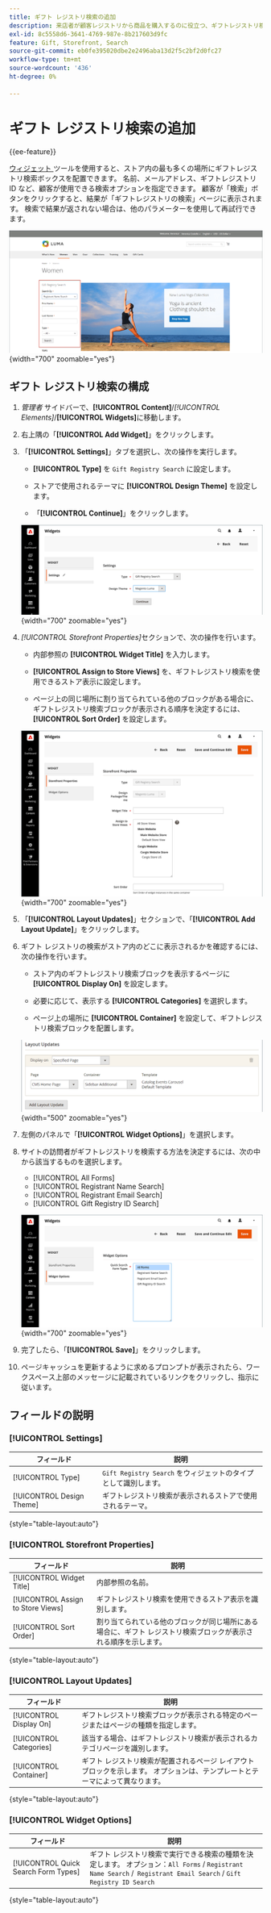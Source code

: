 ```yaml
---
title: ギフト レジストリ検索の追加
description: 来店者が顧客レジストリから商品を購入するのに役立つ、ギフトレジストリ検索ボックスを配置する方法を説明します。
exl-id: 8c5558d6-3641-4769-987e-8b217603d9fc
feature: Gift, Storefront, Search
source-git-commit: eb0fe395020dbe2e2496aba13d2f5c2bf2d0fc27
workflow-type: tm+mt
source-wordcount: '436'
ht-degree: 0%

---
```


# ギフト レジストリ検索の追加

{{ee-feature}}

[ ウィジェット ](../content-design/widgets.md) ツールを使用すると、ストア内の最も多くの場所にギフトレジストリ検索ボックスを配置できます。 名前、メールアドレス、ギフトレジストリ ID など、顧客が使用できる検索オプションを指定できます。 顧客が「検索」ボタンをクリックすると、結果が「ギフトレジストリの検索」ページに表示されます。 検索で結果が返されない場合は、他のパラメーターを使用して再試行できます。

![ ストアフロントの例 – ギフトレジストリ検索 ](./assets/storefront-gift-registry-search.png){width="700" zoomable="yes"}

## ギフト レジストリ検索の構成

1. _管理者_ サイドバーで、**[!UICONTROL Content]**/_[!UICONTROL Elements]_/**[!UICONTROL Widgets]**&#x200B;に移動します。

1. 右上隅の「**[!UICONTROL Add Widget]**」をクリックします。

1. 「**[!UICONTROL Settings]**」タブを選択し、次の操作を実行します。

   - **[!UICONTROL Type]** を `Gift Registry Search` に設定します。

   - ストアで使用されるテーマに **[!UICONTROL Design Theme]** を設定します。

   - 「**[!UICONTROL Continue]**」をクリックします。

   ![ ギフトレジストリ – 検索設定 ](./assets/widget-gift-registry-search-settings.png){width="700" zoomable="yes"}

1. _[!UICONTROL Storefront Properties]_&#x200B;セクションで、次の操作を行います。

   - 内部参照の **[!UICONTROL Widget Title]** を入力します。

   - **[!UICONTROL Assign to Store Views]** を、ギフトレジストリ検索を使用できるストア表示に設定します。

   - ページ上の同じ場所に割り当てられている他のブロックがある場合に、ギフトレジストリ検索ブロックが表示される順序を決定するには、**[!UICONTROL Sort Order]** を設定します。

   ![ ギフトレジストリ – ストアフロントのプロパティ ](./assets/widget-gift-registry-search-storefront-properties.png){width="700" zoomable="yes"}

1. 「**[!UICONTROL Layout Updates]**」セクションで、「**[!UICONTROL Add Layout Update]**」をクリックします。

1. ギフト レジストリの検索がストア内のどこに表示されるかを確認するには、次の操作を行います。

   - ストア内のギフトレジストリ検索ブロックを表示するページに **[!UICONTROL Display On]** を設定します。

   - 必要に応じて、表示する **[!UICONTROL Categories]** を選択します。

   - ページ上の場所に **[!UICONTROL Container]** を設定して、ギフトレジストリ検索ブロックを配置します。

   ![ ギフトレジストリ – レイアウトの更新 ](./assets/widget-gift-registry-search-layout-updates.png){width="500" zoomable="yes"}

1. 左側のパネルで「**[!UICONTROL Widget Options]**」を選択します。

1. サイトの訪問者がギフトレジストリを検索する方法を決定するには、次の中から該当するものを選択します。

   - [!UICONTROL All Forms]
   - [!UICONTROL Registrant Name Search]
   - [!UICONTROL Registrant Email Search]
   - [!UICONTROL Gift Registry ID Search]

   ![ ギフトレジストリ – ウィジェットオプション ](./assets/widget-gift-registry-search-widget-options.png){width="700" zoomable="yes"}

1. 完了したら、「**[!UICONTROL Save]**」をクリックします。

1. ページキャッシュを更新するように求めるプロンプトが表示されたら、ワークスペース上部のメッセージに記載されているリンクをクリックし、指示に従います。

## フィールドの説明

### [!UICONTROL Settings]

| フィールド | 説明 |
|--- |--- |
| [!UICONTROL Type] | `Gift Registry Search` をウィジェットのタイプとして識別します。 |
| [!UICONTROL Design Theme] | ギフトレジストリ検索が表示されるストアで使用されるテーマ。 |

{style="table-layout:auto"}

### [!UICONTROL Storefront Properties]

| フィールド | 説明 |
|--- |--- |
| [!UICONTROL Widget Title] | 内部参照の名前。 |
| [!UICONTROL Assign to Store Views] | ギフトレジストリ検索を使用できるストア表示を識別します。 |
| [!UICONTROL Sort Order] | 割り当てられている他のブロックが同じ場所にある場合に、ギフト レジストリ検索ブロックが表示される順序を示します。 |

{style="table-layout:auto"}

### [!UICONTROL Layout Updates]

| フィールド | 説明 |
|--- |--- |
| [!UICONTROL Display On] | ギフトレジストリ検索ブロックが表示される特定のページまたはページの種類を指定します。 |
| [!UICONTROL Categories] | 該当する場合、はギフトレジストリ検索が表示されるカテゴリページを識別します。 |
| [!UICONTROL Container] | ギフト レジストリ検索が配置されるページ レイアウト ブロックを示します。 オプションは、テンプレートとテーマによって異なります。 |

{style="table-layout:auto"}

### [!UICONTROL Widget Options]

| フィールド | 説明 |
|--- |--- |
| [!UICONTROL Quick Search Form Types] | ギフト レジストリ検索で実行できる検索の種類を決定します。 オプション：`All Forms` / `Registrant Name Search` /` Registrant Email Search` / `Gift Registry ID Search` |

{style="table-layout:auto"}
